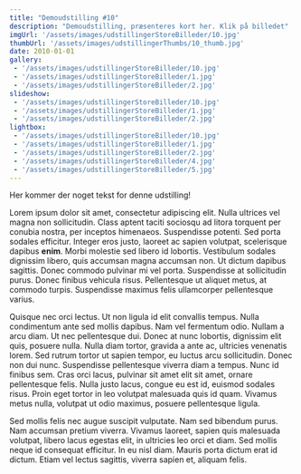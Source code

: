 ```yaml
---
title: "Demoudstilling #10"
description: "Demoudstilling, præsenteres kort her. Klik på billedet"
imgUrl: '/assets/images/udstillingerStoreBilleder/10.jpg'
thumbUrl: '/assets/images/udstillingerThumbs/10_thumb.jpg'
date: 2010-01-01
gallery:
 - '/assets/images/udstillingerStoreBilleder/10.jpg'
 - '/assets/images/udstillingerStoreBilleder/1.jpg'
 - '/assets/images/udstillingerStoreBilleder/2.jpg'
slideshow:
 - '/assets/images/udstillingerStoreBilleder/10.jpg'
 - '/assets/images/udstillingerStoreBilleder/1.jpg'
 - '/assets/images/udstillingerStoreBilleder/2.jpg'
lightbox:
 - '/assets/images/udstillingerStoreBilleder/10.jpg'
 - '/assets/images/udstillingerStoreBilleder/1.jpg'
 - '/assets/images/udstillingerStoreBilleder/2.jpg'
 - '/assets/images/udstillingerStoreBilleder/4.jpg'
 - '/assets/images/udstillingerStoreBilleder/5.jpg'
---
```


Her kommer der noget tekst for denne udstilling!  

Lorem ipsum dolor sit amet, consectetur adipiscing elit. Nulla ultrices vel magna non sollicitudin. Class aptent taciti sociosqu ad litora torquent per conubia nostra, per inceptos himenaeos. Suspendisse potenti. Sed porta sodales efficitur. Integer eros justo, laoreet ac sapien volutpat, scelerisque dapibus **enim**. Morbi molestie sed libero id lobortis. Vestibulum sodales dignissim libero, quis accumsan magna accumsan non. Ut dictum dapibus sagittis. Donec commodo pulvinar mi vel porta. Suspendisse at sollicitudin purus. Donec finibus vehicula risus. Pellentesque ut aliquet metus, at commodo turpis. Suspendisse maximus felis ullamcorper pellentesque varius.

Quisque nec orci lectus. Ut non ligula id elit convallis tempus. Nulla condimentum ante sed mollis dapibus. Nam vel fermentum odio. Nullam a arcu diam. Ut nec pellentesque dui. Donec at nunc lobortis, dignissim elit quis, posuere nulla. Nulla diam tortor, gravida a ante ac, ultricies venenatis lorem. Sed rutrum tortor ut sapien tempor, eu luctus arcu sollicitudin. Donec non dui nunc. Suspendisse pellentesque viverra diam a tempus. Nunc id finibus sem. Cras orci lacus, pulvinar sit amet elit sit amet, ornare pellentesque felis. Nulla justo lacus, congue eu est id, euismod sodales risus. Proin eget tortor in leo volutpat malesuada quis id quam. Vivamus metus nulla, volutpat ut odio maximus, posuere pellentesque ligula.

Sed mollis felis nec augue suscipit vulputate. Nam sed bibendum purus. Nam accumsan pretium viverra. Vivamus laoreet, sapien quis malesuada volutpat, libero lacus egestas elit, in ultricies leo orci et diam. Sed mollis neque id consequat efficitur. In eu nisl diam. Mauris porta dictum erat id dictum. Etiam vel lectus sagittis, viverra sapien et, aliquam felis.
